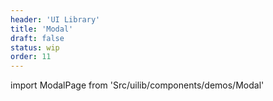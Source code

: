 ```yaml
---
header: 'UI Library'
title: 'Modal'
draft: false
status: wip
order: 11
---
```


<!--
  ATTENTION: This file is auto generated by using "makeDemosFactory".
  Do not change the content!
-->

import ModalPage from 'Src/uilib/components/demos/Modal'

<ModalPage />
